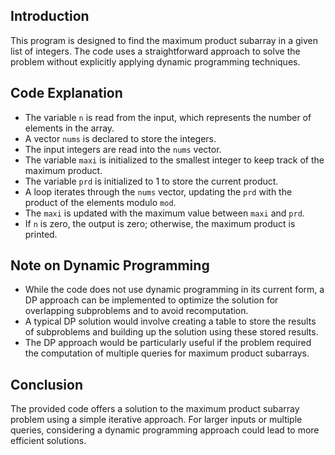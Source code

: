 ## Introduction
This program is designed to find the maximum product subarray in a given list of integers. The code uses a straightforward approach to solve the problem without explicitly applying dynamic programming techniques.

## Code Explanation
- The variable `n` is read from the input, which represents the number of elements in the array.
- A vector `nums` is declared to store the integers.
- The input integers are read into the `nums` vector.
- The variable `maxi` is initialized to the smallest integer to keep track of the maximum product.
- The variable `prd` is initialized to 1 to store the current product.
- A loop iterates through the `nums` vector, updating the `prd` with the product of the elements modulo `mod`.
- The `maxi` is updated with the maximum value between `maxi` and `prd`.
- If `n` is zero, the output is zero; otherwise, the maximum product is printed.

## Note on Dynamic Programming
- While the code does not use dynamic programming in its current form, a DP approach can be implemented to optimize the solution for overlapping subproblems and to avoid recomputation.
- A typical DP solution would involve creating a table to store the results of subproblems and building up the solution using these stored results.
- The DP approach would be particularly useful if the problem required the computation of multiple queries for maximum product subarrays.

## Conclusion
The provided code offers a solution to the maximum product subarray problem using a simple iterative approach. For larger inputs or multiple queries, considering a dynamic programming approach could lead to more efficient solutions.

